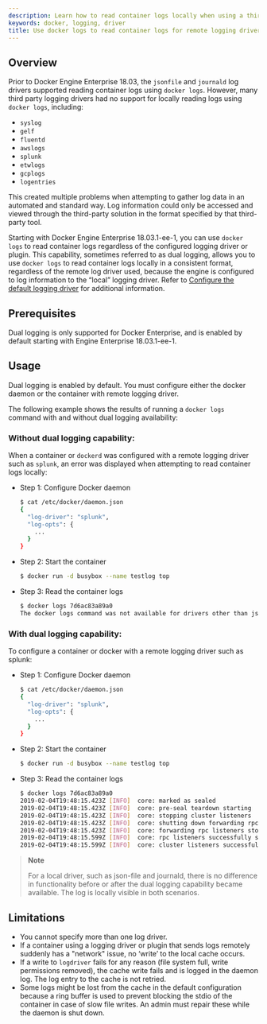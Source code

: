 ```yaml
---
description: Learn how to read container logs locally when using a third party logging solution.
keywords: docker, logging, driver
title: Use docker logs to read container logs for remote logging drivers
---
```


## Overview 

Prior to Docker Engine Enterprise 18.03, the `jsonfile` and `journald` log
drivers supported reading container logs using `docker logs`. However, many
third party logging drivers had no support for locally reading logs using
`docker logs`, including: 

- `syslog`
- `gelf`
- `fluentd`
- `awslogs`
- `splunk`
- `etwlogs`
- `gcplogs`
- `logentries`

This created multiple problems when attempting to gather log data in an
automated and standard way. Log information could only be accessed and viewed
through the third-party solution in the format specified by that
third-party tool. 

Starting with Docker Engine Enterprise 18.03.1-ee-1, you can use `docker logs`
to read container logs regardless of the configured logging driver or plugin.
This capability, sometimes referred to as dual logging, allows you to use
`docker logs` to read container logs locally in a consistent format, regardless
of the remote log driver used, because the engine is configured to log
information to the “local” logging driver. Refer to
[Configure the default logging driver](/config/containers/logging/configure) for
additional information. 


## Prerequisites 
 
Dual logging is only supported for Docker Enterprise, and is enabled by default
starting with Engine Enterprise 18.03.1-ee-1.

## Usage

Dual logging is enabled by default. You must configure either the docker daemon
or the container with remote logging driver.

The following example shows the results of running a `docker logs` command with
and without dual logging availability:

### Without dual logging capability:

When a container or `dockerd` was configured with a remote logging driver such
as `splunk`, an error was displayed when attempting to read container logs
locally:

- Step 1: Configure Docker daemon

    ```bash
    $ cat /etc/docker/daemon.json
    {
      "log-driver": "splunk",
      "log-opts": {
        ...
      }
    }
    ```

- Step 2: Start the container

    ```bash
    $ docker run -d busybox --name testlog top 
    ```

- Step 3: Read the container logs

    ```bash
    $ docker logs 7d6ac83a89a0
    The docker logs command was not available for drivers other than json-file and journald.
    ```

### With dual logging capability:
To configure a container or docker with a remote logging driver such as splunk:

- Step 1: Configure Docker daemon

    ```bash
    $ cat /etc/docker/daemon.json
    {
      "log-driver": "splunk",
      "log-opts": {
        ...
      }
    }
    ```

- Step 2: Start the container

    ```bash
    $ docker run -d busybox --name testlog top 
    ```

- Step 3: Read the container logs

    ```bash
    $ docker logs 7d6ac83a89a0
    2019-02-04T19:48:15.423Z [INFO]  core: marked as sealed                                          	 
    2019-02-04T19:48:15.423Z [INFO]  core: pre-seal teardown starting                                                                                                 	 
    2019-02-04T19:48:15.423Z [INFO]  core: stopping cluster listeners                                                                                             	 
    2019-02-04T19:48:15.423Z [INFO]  core: shutting down forwarding rpc listeners                                                                                 	 
    2019-02-04T19:48:15.423Z [INFO]  core: forwarding rpc listeners stopped
    2019-02-04T19:48:15.599Z [INFO]  core: rpc listeners successfully shut down
    2019-02-04T19:48:15.599Z [INFO]  core: cluster listeners successfully shut down	
    ```

> **Note**
>
> For a local driver, such as json-file and journald, there is no difference in
> functionality before or after the dual logging capability became available.
> The log is locally visible in both scenarios.


## Limitations

- You cannot specify more than one log driver. 
- If a container using a logging driver or plugin that sends logs remotely
  suddenly has a "network" issue, no ‘write’ to the local cache occurs. 
- If a write to `logdriver` fails for any reason (file system full, write
  permissions removed), the cache write fails and is logged in the daemon log.
  The log entry to the cache is not retried.
- Some logs might be lost from the cache in the default configuration because a
  ring buffer is used to prevent blocking the stdio of the container in case of
  slow file writes. An admin must repair these while the daemon is shut down.
